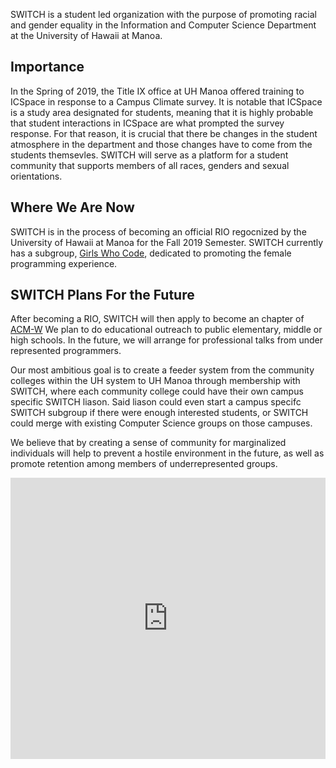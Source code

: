 
SWITCH is a student led organization with the purpose of promoting racial and gender equality in the Information and Computer Science Department at the University of Hawaii at Manoa. 

## Importance
In the Spring of 2019, the Title IX office at UH Manoa offered training to ICSpace in response to a Campus Climate survey. It is notable that ICSpace is a study area designated for students, meaning that it is highly probable that student interactions in ICSpace are what prompted the survey response. For that reason, it is crucial that there be changes in the student atmosphere in the department and those changes have to come from the students themsevles. SWITCH will serve as a platform for a student community that supports members of all races, genders and sexual orientations. 

## Where We Are Now
SWITCH is in the process of becoming an official RIO regocnized by the University of Hawaii at Manoa for the Fall 2019 Semester. SWITCH currently has a subgroup, [Girls Who Code](https://girlswhocode.com/), dedicated to promoting the female programming experience.

## SWITCH Plans For the Future
After becoming a RIO, SWITCH will then apply to become an chapter of [ACM-W](https://women.acm.org/)
We plan to do educational outreach to public elementary, middle or high schools. In the future, we will arrange for professional talks from under represented programmers. 

Our most ambitious goal is to create a feeder system from the community colleges within the UH system to UH Manoa through membership with SWITCH, where each community college could have their own campus specific SWITCH liason. Said liason could even start a campus specifc SWITCH subgroup if there were enough interested students, or SWITCH could merge with existing Computer Science groups on those campuses. 

We believe that by creating a sense of community for marginalized individuals will help to prevent a hostile environment in the future, as well as promote retention among members of underrepresented groups. 

<iframe src="https://onodo.org/visualizations/88769/embed/" width="100%" height="450px" scrolling="no" marginheight="0" frameborder="0" allowfullscreen></iframe>
